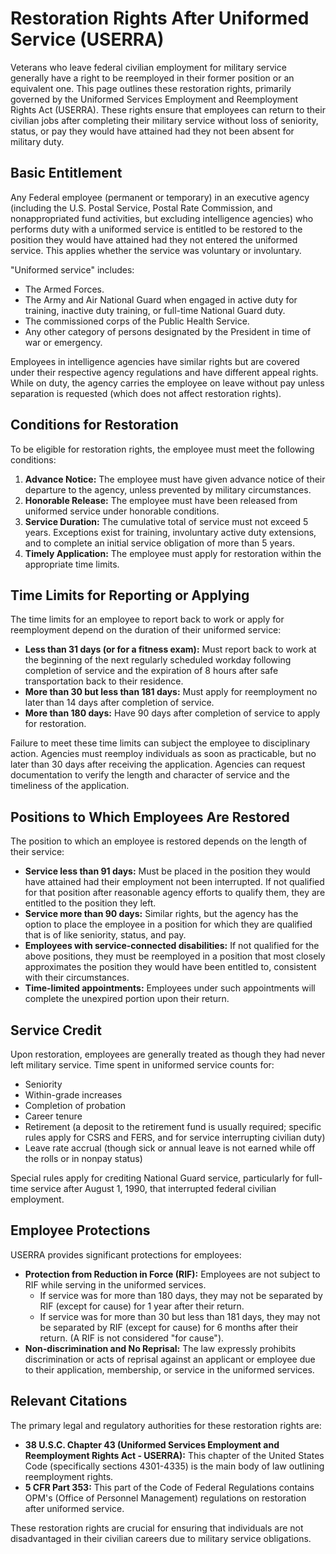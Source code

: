 # Restoration Rights After Uniformed Service (USERRA)

Veterans who leave federal civilian employment for military service generally have a right to be reemployed in their former position or an equivalent one. This page outlines these restoration rights, primarily governed by the Uniformed Services Employment and Reemployment Rights Act (USERRA). These rights ensure that employees can return to their civilian jobs after completing their military service without loss of seniority, status, or pay they would have attained had they not been absent for military duty.

## Basic Entitlement

Any Federal employee (permanent or temporary) in an executive agency (including the U.S. Postal Service, Postal Rate Commission, and nonappropriated fund activities, but excluding intelligence agencies) who performs duty with a uniformed service is entitled to be restored to the position they would have attained had they not entered the uniformed service. This applies whether the service was voluntary or involuntary.

"Uniformed service" includes:
*   The Armed Forces.
*   The Army and Air National Guard when engaged in active duty for training, inactive duty training, or full-time National Guard duty.
*   The commissioned corps of the Public Health Service.
*   Any other category of persons designated by the President in time of war or emergency.

Employees in intelligence agencies have similar rights but are covered under their respective agency regulations and have different appeal rights. While on duty, the agency carries the employee on leave without pay unless separation is requested (which does not affect restoration rights).

## Conditions for Restoration

To be eligible for restoration rights, the employee must meet the following conditions:

1.  **Advance Notice:** The employee must have given advance notice of their departure to the agency, unless prevented by military circumstances.
2.  **Honorable Release:** The employee must have been released from uniformed service under honorable conditions.
3.  **Service Duration:** The cumulative total of service must not exceed 5 years. Exceptions exist for training, involuntary active duty extensions, and to complete an initial service obligation of more than 5 years.
4.  **Timely Application:** The employee must apply for restoration within the appropriate time limits.

## Time Limits for Reporting or Applying

The time limits for an employee to report back to work or apply for reemployment depend on the duration of their uniformed service:

*   **Less than 31 days (or for a fitness exam):** Must report back to work at the beginning of the next regularly scheduled workday following completion of service and the expiration of 8 hours after safe transportation back to their residence.
*   **More than 30 but less than 181 days:** Must apply for reemployment no later than 14 days after completion of service.
*   **More than 180 days:** Have 90 days after completion of service to apply for restoration.

Failure to meet these time limits can subject the employee to disciplinary action. Agencies must reemploy individuals as soon as practicable, but no later than 30 days after receiving the application. Agencies can request documentation to verify the length and character of service and the timeliness of the application.

## Positions to Which Employees Are Restored

The position to which an employee is restored depends on the length of their service:

*   **Service less than 91 days:** Must be placed in the position they would have attained had their employment not been interrupted. If not qualified for that position after reasonable agency efforts to qualify them, they are entitled to the position they left.
*   **Service more than 90 days:** Similar rights, but the agency has the option to place the employee in a position for which they are qualified that is of like seniority, status, and pay.
*   **Employees with service-connected disabilities:** If not qualified for the above positions, they must be reemployed in a position that most closely approximates the position they would have been entitled to, consistent with their circumstances.
*   **Time-limited appointments:** Employees under such appointments will complete the unexpired portion upon their return.

## Service Credit

Upon restoration, employees are generally treated as though they had never left military service. Time spent in uniformed service counts for:

*   Seniority
*   Within-grade increases
*   Completion of probation
*   Career tenure
*   Retirement (a deposit to the retirement fund is usually required; specific rules apply for CSRS and FERS, and for service interrupting civilian duty)
*   Leave rate accrual (though sick or annual leave is not earned while off the rolls or in nonpay status)

Special rules apply for crediting National Guard service, particularly for full-time service after August 1, 1990, that interrupted federal civilian employment.

## Employee Protections

USERRA provides significant protections for employees:

*   **Protection from Reduction in Force (RIF):** Employees are not subject to RIF while serving in the uniformed services.
    *   If service was for more than 180 days, they may not be separated by RIF (except for cause) for 1 year after their return.
    *   If service was for more than 30 but less than 181 days, they may not be separated by RIF (except for cause) for 6 months after their return. (A RIF is not considered "for cause").
*   **Non-discrimination and No Reprisal:** The law expressly prohibits discrimination or acts of reprisal against an applicant or employee due to their application, membership, or service in the uniformed services.

## Relevant Citations

The primary legal and regulatory authorities for these restoration rights are:

*   **38 U.S.C. Chapter 43 (Uniformed Services Employment and Reemployment Rights Act - USERRA):** This chapter of the United States Code (specifically sections 4301-4335) is the main body of law outlining reemployment rights.
*   **5 CFR Part 353:** This part of the Code of Federal Regulations contains OPM's (Office of Personnel Management) regulations on restoration after uniformed service.

These restoration rights are crucial for ensuring that individuals are not disadvantaged in their civilian careers due to military service obligations.

